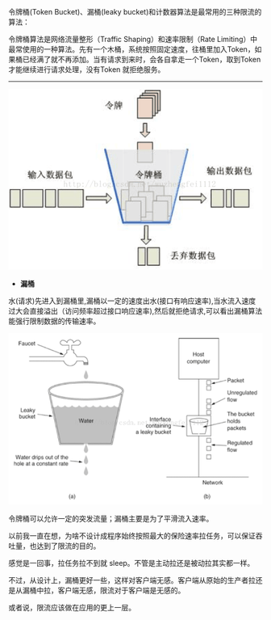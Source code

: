 令牌桶(Token Bucket)、漏桶(leaky bucket)和计数器算法是最常用的三种限流的算法：

令牌桶算法是网络流量整形（Traffic Shaping）和速率限制（Rate Limiting）中最常使用的一种算法。先有一个木桶，系统按照固定速度，往桶里加入Token，如果桶已经满了就不再添加。当有请求到来时，会各自拿走一个Token，取到Token 才能继续进行请求处理，没有Token 就拒绝服务。

------

![img](pic/限流/arch-xianliu-1.png)

- **漏桶**

水(请求)先进入到漏桶里,漏桶以一定的速度出水(接口有响应速率),当水流入速度过大会直接溢出（访问频率超过接口响应速率),然后就拒绝请求,可以看出漏桶算法能强行限制数据的传输速率。

![img](pic/限流/arch-xianliu-2.png)





令牌桶可以允许一定的突发流量；漏桶主要是为了平滑流入速率。



以前我一直在想，为啥不设计成程序始终按照最大的保险速率拉任务，可以保证吞吐量，也达到了限流的目的。



感觉是一回事，拉任务拉不到就 sleep。不管是主动拉还是被动拉其实都一样。

不过，从设计上，漏桶更好一些，这样对客户端无感。客户端从原始的生产者拉还是从漏桶中拉，客户端无感，限流对于客户端是无感的。

或者说，限流应该做在应用的更上一层。





















